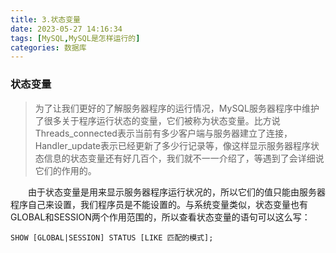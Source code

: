 ```yaml
---
title: 3.状态变量
date: 2023-05-27 14:16:34
tags: [MySQL,MySQL是怎样运行的]
categories: 数据库
---
```



### 状态变量
>为了让我们更好的了解服务器程序的运行情况，MySQL服务器程序中维护了很多关于程序运行状态的变量，它们被称为状态变量。比方说Threads_connected表示当前有多少客户端与服务器建立了连接，Handler_update表示已经更新了多少行记录等，像这样显示服务器程序状态信息的状态变量还有好几百个，我们就不一一介绍了，等遇到了会详细说它们的作用的。

  由于状态变量是用来显示服务器程序运行状况的，所以它们的值只能由服务器程序自己来设置，我们程序员是不能设置的。与系统变量类似，状态变量也有GLOBAL和SESSION两个作用范围的，所以查看状态变量的语句可以这么写：
```
SHOW [GLOBAL|SESSION] STATUS [LIKE 匹配的模式];
```
